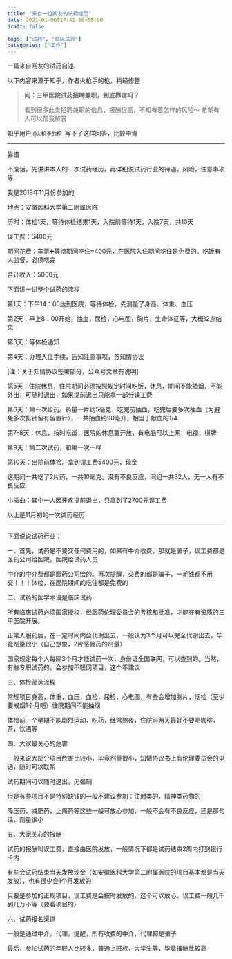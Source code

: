 ```yaml
---
title: "来自一位网友的试药经历"
date: 2021-01-06T17:41:18+08:00
draft: false

tags: ["试药", "临床试验"]
categories: ["工作"]
---
```




一篇来自网友的试药自述.

<!--more-->

以下内容来源于知乎，作者火枪手的枪，稍经修整

> **问：三甲医院试药招聘兼职，到底靠谱吗？**
>
> 看到很多此类招聘兼职的信息，报酬很高，不知有着怎样的风险～ 希望有人可以帮我解答

知乎用户 `@火枪手的枪 `写下了这样回答，比较中肯

------

靠谱

不废话，先讲讲本人的一次试药经历，再详细说试药行业的待遇，风险，注意事项等

我是2019年11月份参加的

地点：安徽医科大学第二附属医院

历时：体检1天，等待体检结果1天，入院前等待1天，入院7天，共10天

误工费：5400元

期间花费：车票➕等待期间吃住≈400元，在医院入住期间吃住是免费的。吃饭有人监督，必须吃完

合计收入：5000元

下面讲一讲整个试药的流程

第1天：下午14：00达到医院，等待体检，先测量了身高、体重、血压

第2天：早上8：00开始，抽血，尿检，心电图，胸片，生命体征等，大概12点结束

第3天：等体检通知

第4天：办理入住手续，告知注意事项，签知情协议

[注：关于知情协议签署部分，公众号文章有说明]

第5天：住院休息，住院期间必须按照规定时间吃饭，休息，期间不能抽烟，不能外出，可随时退出，如果提前退出只能拿一部分误工费

第6天：第一次给药。药量一片约5毫克，吃完前抽血，吃完后要多次抽血（为避免多次扎针留有留置针），一共抽血约90毫升，相当于献血的1/4

第7-8天：休息，按时吃饭，医院的休息室开放，有电脑可以上网，电视，棋牌

第9天：第二次试药，和第一次一样

第10天：出院前体检。拿到误工费5400元，现金

这期间一共吃了2片药，一共10毫克。没有不良反应，同组一共32人，无一人有不良反应

小插曲：其中一人因牙疼提前退出，只拿到了2700元误工费

以上是11月初的一次试药经历

------

下面说说试药行业：

一、首先，试药是不要交任何费用的，如果有中介收费，那就是骗子，误工费都是医药公司给医院，医院给试药人员

中介的中介费都是医药公司给的。再次提醒，交费的都是骗子，一毛钱都不用交！！！体检，在医院期间的吃住都是免费的

二、试药的医学术语是临床试药

所有临床试药必须国家授权，经医药伦理委员会的考核和批准，才能在有资质的三甲医院开展。

正常人服药后，在一定时间内会代谢出去，一般认为3个月可以完全代谢出去，毕竟剂量很小（自己想象，2片感冒药的剂量）

国家规定每个人每隔3个月才能试药一次，身份证全国联网，可以查到的。当然，有些专职试药的，会参加不联网项目，这个不建议

三、体检筛选流程

常规项目身高，体重，血压，血检，尿检，心电图，有些会增加胸片，烟检（至少要戒烟1个月吧）住院期间不能抽烟

体检前一个星期不能剧烈运动，吃药，经常熬夜，住院前两天最好不要喝咖啡，茶，饮酒等

四、大家最关心的危害

一般来说大部分项目危害比较小，毕竟剂量很小，知情协议书上有伦理委员会的电话，随时可以联系

试药期间可以随时退出，无强制

但是有些项目不是特别缺钱的一般不建议参加：注射类的，精神类药物的

降压药，减肥药，止痛药等这些一般可放心参加，一般不会有不良反应，还是那句话，剂量很小

五、大家关心的报酬

试药的报酬叫误工费，直接由医院发放，一般情况下都是试药结束2周内打到银行卡内

有些会试药结束当天发放现金（如安徽医科大学第二附属医院的项目基本都是当天发放），也有很少会1个月发放的

只要是参加的正规项目，误工费是会按时发放的，这个可以放心。误工费一般几千到几万不等（要看项目的）

六、试药报名渠道

一般是通过中介，代理。提醒，所有收费的中介，代理都是骗子

最后，参加试药的年轻人比较多，普通上班族，大学生等，毕竟报酬比较高